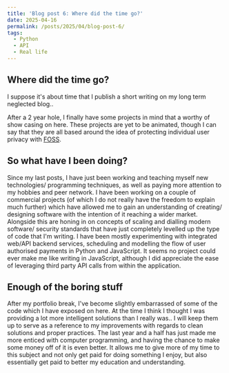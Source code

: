 ```yaml
---
title: 'Blog post 6: Where did the time go?'
date: 2025-04-16
permalink: /posts/2025/04/blog-post-6/
tags:
  - Python
  - API
  - Real life
---
```


Where did the time go?
------

I suppose it's about time that I publish a short writing on my long term neglected blog..

After a 2 year hole, I finally have some projects in mind that a worthy of show casing on here.
These projects are yet to be animated, though I can say that they are all based around the idea
of protecting individual user privacy with [FOSS](https://en.wikipedia.org/wiki/Free_and_open-source_software).


So what have I been doing?
------

Since my last posts, I have just been working and teaching myself new technologies/ programming techniques,
as well as paying more attention to my hobbies and peer network. I have been working on a couple of commercial projects (of which I do not really have the freedom to explain much further) which have allowed me to gain an understanding of creating/ designing software with the intention of it reaching a wider market. Alongside this are honing in on concepts of scaling and dialling modern software/ security standards that have just completely levelled up the type of code that I'm writing. I have been mostly experimenting with integrated web/API backend services, scheduling and modelling the flow of user authorised payments in Python and JavaScript. It seems no project could ever make me like writing in JavaScript, although I did appreciate the ease of leveraging third party API calls from within the application.

Enough of the boring stuff
------

After my portfolio break, I've become slightly embarrassed of some of the code which I have exposed on here. At the time I think I thought I was providing a lot more intelligent solutions than I really was.. I will keep them up to serve as a reference to my improvements with regards to clean solutions and proper practices. The last year and a half has just made me more enticed with computer programming, and having the chance to make some money off of it is even better. It allows me to give more of my time to this subject and not only get paid for doing something I enjoy, but also essentially get paid to better my education and understanding.